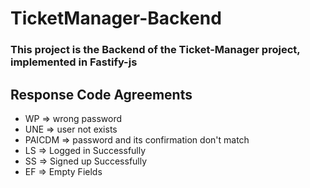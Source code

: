 # TicketManager-Backend
### This project is the Backend of the Ticket-Manager project, implemented in Fastify-js

## Response Code Agreements
+ WP => wrong password
+ UNE => user not exists
+ PAICDM => password and its confirmation don't match
+ LS => Logged in Successfully
+ SS => Signed up Successfully
+ EF => Empty Fields
